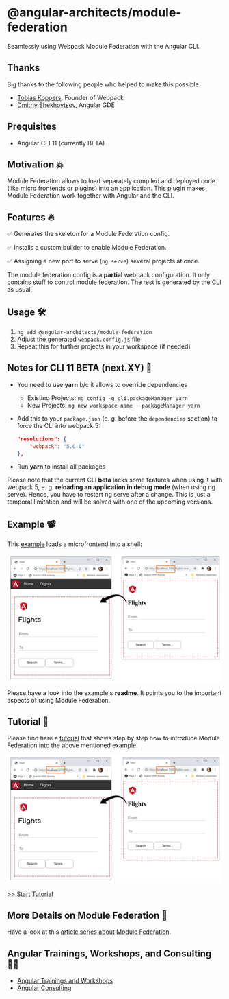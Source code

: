 # @angular-architects/module-federation

Seamlessly using Webpack Module Federation with the Angular CLI.

## Thanks

Big thanks to the following people who helped to make this possible:

- [Tobias Koppers](https://twitter.com/wSokra), Founder of Webpack
- [Dmitriy Shekhovtsov](https://twitter.com/valorkin), Angular GDE 

## Prequisites

- Angular CLI 11 (currently BETA)

## Motivation 💥

Module Federation allows to load separately compiled and deployed code (like micro frontends or plugins) into an application. This plugin makes Module Federation work together with Angular and the CLI.

## Features 🔥

✅ Generates the skeleton for a Module Federation config.

✅ Installs a custom builder to enable Module Federation.

✅ Assigning a new port to serve (``ng serve``) several projects at once. 

The module federation config is a **partial** webpack configuration. It only contains stuff to control module federation. The rest is generated by the CLI as usual.

## Usage 🛠️

1. ``ng add @angular-architects/module-federation``
2. Adjust the generated ``webpack.config.js`` file
3. Repeat this for further projects in your workspace (if needed)

## Notes for CLI 11 BETA (next.XY) 🧐

- You need to use **yarn** b/c it allows to override dependencies
    - Existing Projects: ``ng config -g cli.packageManager yarn``
    - New Projects: ``ng new workspace-name --packageManager yarn``

- Add this to your ``package.json`` (e. g. before the ``dependencies`` section) to force the CLI into webpack 5:

    ```json
    "resolutions": {
        "webpack": "5.0.0"
    },
    ```

- Run **yarn** to install all packages

Please note that the current CLI **beta** lacks some features when using it with webpack 5, e. g. **reloading an application in debug mode** (when using ng serve). Hence, you have to restart ng serve after a change. This is just a temporal limitation and will be solved with one of the upcoming versions.

## Example 📽️

This [example](https://github.com/manfredsteyer/module-federation-plugin-example)
 loads a microfrontend into a shell:

![Microfrontend Loaded into Shell](./tutorial/result.png)

Please have a look into the example's **readme**. It points you to the important aspects of using Module Federation.


## Tutorial 🧪

Please find here a [tutorial](./tutorial/tutorial.md) that shows step by step how to introduce Module Federation into the above mentioned example.

![Microfrontend Loaded into Shell](./tutorial/result.png)

[>> Start Tutorial](./tutorial/tutorial.md)


## More Details on Module Federation 📰

Have a look at this [article series about Module Federation](https://www.angulararchitects.io/aktuelles/the-microfrontend-revolution-part-2-module-federation-with-angular/).

## Angular Trainings, Workshops, and Consulting 👨‍🏫

- [Angular Trainings and Workshops](https://www.angulararchitects.io/en/angular-workshops/)
- [Angular Consulting](https://www.angulararchitects.io/en/consulting/)
